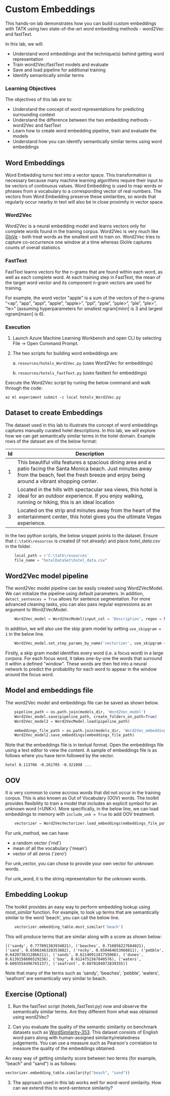 # Custom Embeddings

This hands-on lab demonstrates how you can build custom embeddings with TATK using two state-of-the-art word embedding methods - word2Vec and fastText.

In this lab, we will:
- Understand word embeddings and the technique(s) behind getting word representation
- Train word2Vec/fastText models and evaluate
- Save and load pipeline for additional training
- Identify semantically similar terms

### Learning Objectives ###

The objectives of this lab are to:

- Understand the concept of word representations for predicting surrounding context
- Understand the difference between the two embedding methods - word2Vec and fastText
- Learn how to create word embedding pipeline, train and evaluate the models
- Understand how you can identify semantically similar terms using word embeddings

## Word Embeddings

Word Embedding turns text into a vector space. This transformation is necessary because many machine learning algorithms require their input to be vectors of continuous values. Word Embedding is used to map words or phrases from a vocabulary to a corresponding vector of real numbers. The vectors from Word Embedding preserve these similarities, so words that regularly occur nearby in text will also be in close proximity in vector space.

### Word2Vec

Word2Vec is a neural embedding model and learns vectors only for complete words found in the training corpus. Word2Vec is very much like [GloVe](https://nlp.stanford.edu/projects/glove/)  - both treat words as the smallest unit to train on. Word2Vec tries to capture co-occurrence one window at a time whereas GloVe captures counts of overall statistics.

### FastText

FastText learns vectors for the n-grams that are found within each word, as well as each complete word. At each training step in FastText, the mean of the target word vector and its component n-gram vectors are used for training. 

For example, the word vector "apple" is a sum of the vectors of the n-grams “<ap”, “app”, ”appl”, ”apple”, ”apple>”, “ppl”, “pple”, ”pple>”, “ple”, ”ple>”, ”le>” (assuming hyperparameters for smallest ngram[minn] is 3 and largest ngram[maxn] is 6). 

### Execution

1. Launch Azure Machine Learning Workbench and open CLI by selecting File -> Open Command Prompt.

2. The two scripts for building word embeddings are:
    
    a. ```resources/hotels_Word2Vec.py``` (uses Word2Vec for embeddings)
    
    b. ```resources/hotels_fastText.py``` (uses fasttext for embeddings)

Execute the Word2Vec script by runing the below command and walk through the code:

```az ml experiment submit -c local hotels_Word2Vec.py```

## Dataset to create Embeddings

The dataset used in this lab to illustrate the concept of word embeddings captures manually curated hotel descriptions. In this lab, we will explore how we can get semantically similar terms in the hotel domain. Example rows of the dataset are of the below format:

| Id | Description |
| ----- | ----- |
| 1 | This beautiful villa features a spacious dining area and a patio facing the Santa Monica beach. Just minutes away from the beach, feel the fresh breeze and enjoy being around a vibrant shopping center.|
| 2 | Located in the hills with spectacular sea views, this hotel is ideal for an outdoor experience. If you enjoy walking, running or hiking, this is an ideal location |
| 3 | Located on the strip and minutes away from the heart of the entertainment center, this hotel gives you the ultimate Vegas experience. |


In the two python scripts, the below snippet points to the dataset. Ensure that ````C:\tatk\resources```` is created (if not already) and place _hotel_data.csv_ in the folder.

````python
    local_path = r'C:\tatk\resources'
    file_name = "hotelDataSet\hotel_data.csv"
````

## Word2Vec model pipeline

The word2Vec model pipeline can be easily created using Word2VecModel. We can initialize the pipeline using default parameters. In addition, ````detect_sentences = True```` allows for sentence segmentation. For more advanced cleaning tasks, you can also pass regular expressions as an argument to Word2VecModel.

````python
    Word2Vec_model = Word2VecModel(input_col = 'Description', regex = None, detect_sentences = True)
````

In addition, we will also use the skip gram model by setting ````use_skipgram = 1```` in the below line.

````python
    Word2Vec_model.set_step_params_by_name('vectorizer', use_skipgram = 1) 
````

Firstly, a skip gram model identifies every word (i.e. a focus word) in a large corpora. For each focus word, it takes one-by-one the words that surround it within a defined "window". These words are then fed into a neural network to predict the probability for each word to appear in the window around the focus word.

## Model and embeddings file

The word2Vec model and embeddings file can be saved as shown below.

````python
    pipeline_path = os.path.join(models_dir, 'Word2Vec_model')
    Word2Vec_model.save(pipeline_path, create_folders_on_path=True)
    Word2Vec_model2 = Word2VecModel.load(pipeline_path)

    embeddings_file_path = os.path.join(models_dir, 'Word2Vec_embeddings.txt')
    Word2Vec_model2.save_embeddings(embeddings_file_path)
````

Note that the embeddings file is in textual format. Open the embeddings file using a text editor to view the content. A sample of embeddings file is as follows where you have term followed by the vector.

````hotel 0.113766 -0.261705 -0.321098 ...````

## OOV

It is very common to come accross words that did not occur in the training corpus. This is also known as Out of Vocabulary (OOV) words. The toolkit provides flexibility to train a model that includes an explicit symbol for an unknown word (\<UNK\>). More specifically, in the below line, we can load embeddings to memory with ````include_unk = True```` to add OOV treatment.

````python
    vectorizer = Word2VecVectorizer.load_embeddings(embeddings_file_path, include_unk = True, unk_method = 'rnd', unk_vector = None, unk_word = '<UNK>')
````

For unk_method, we can have:
- a random vector ('rnd')
- mean of all the vocabulary ('mean')
- vector of all zeros ('zero')

For unk_vector, you can chose to provide your own vector for unknown words.
                
For unk_word, it is the string representation for the unknown words.



## Embedding Lookup

The toolkit provides an easy way to perform embedding lookup using _most_similar_ function. For example, to look up terms that are semantically similar to the word 'beach', you can call the below line. 

````python
    vectorizer.embedding_table.most_similar('beach')
````

This will produce terms that are similar along with a score as shown below:

````
[('sandy', 0.777091383934021), ('beaches', 0.716056227684021), ('sand', 0.6506246328353882), ('rocky', 0.650464653968811), ('pebble', 0.6420736312866211), ('sands', 0.6214091181755066), ('dunes', 0.6139158606529236), ('bay', 0.6124751567840576), ('waters', 0.6093554496765137), ('seafront', 0.6078104972839355)]
````

Note that many of the terms such as 'sandy', 'beaches', 'pebble', 'waters', 'seafront' are semantically very similar to beach.

## Exercise (Optional)

1. Run the fastText script (hotels_fastText.py) now and observe the semantically similar terms. Are they different from what was obtained using word2Vec?

2. Can you evaluate the quality of the semantic similarity on benchmark datasets such as [WordSimilarity-353](http://www.cs.technion.ac.il/~gabr/resources/data/wordsim353/). This dataset consists of English word pairs along with human-assigned similarity/relatedness judgements. You can use a measure such as Pearson's correlation to measure the quality of the embeddings obtained.

An easy way of getting similarity score between two terms (for example, "beach" and "sand") is as follows:

````python
vectorizer.embedding_table.similarity("beach", "sand"))
````

3. The approach used in this lab works well for word-word similarity. How can we extend this to word-sentence similarity? 